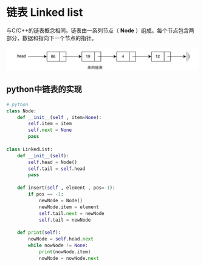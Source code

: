 # 链表 Linked list

与C/C++的链表概念相同。链表由一系列节点（ **Node** ）组成。每个节点包含两部分，数据和指向下一个节点的指针。  

![20250201174216](https://raw.githubusercontent.com/lyy1119/Imgs/main/img/20250201174216.png)  

## python中链表的实现

```python
# python
class Node:
    def __init__(self , item=None):
        self.item = item
        self.next = None
        pass

class LinkedList:
    def __init__(self):
        self.head = Node()
        self.tail = self.head
        pass

    def insert(self , element , pos=-1):
        if pos == -1:
            newNode = Node()
            newNode.item = element
            self.tail.next = newNode
            self.tail = newNode

    def print(self):
        nowNode = self.head.next
        while nowNode != None:
            print(nowNode.item)
            nowNode = nowNode.next
```